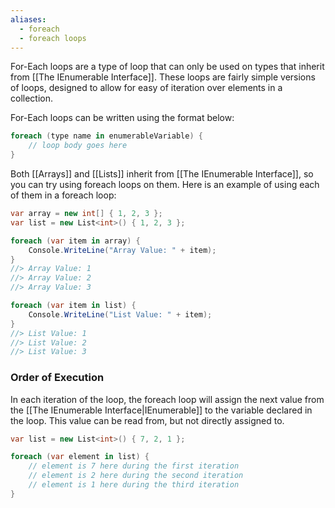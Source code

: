 ```yaml
---
aliases:
  - foreach
  - foreach loops
---
```

For-Each loops are a type of loop that can only be used on types that inherit from [[The IEnumerable Interface]]. These loops are fairly simple versions of loops, designed to allow for easy of iteration over elements in a collection.

For-Each loops can be written using the format below:

```csharp
foreach (type name in enumerableVariable) {
	// loop body goes here
}
```

Both [[Arrays]] and [[Lists]] inherit from [[The IEnumerable Interface]], so you can try using foreach loops on them. Here is an example of using each of them in a foreach loop:

```csharp
var array = new int[] { 1, 2, 3 };
var list = new List<int>() { 1, 2, 3 };

foreach (var item in array) {
	Console.WriteLine("Array Value: " + item);
}
//> Array Value: 1
//> Array Value: 2
//> Array Value: 3

foreach (var item in list) {
	Console.WriteLine("List Value: " + item);
}
//> List Value: 1
//> List Value: 2
//> List Value: 3
```

### Order of Execution

In each iteration of the loop, the foreach loop will assign the next value from the [[The IEnumerable Interface|IEnumerable]] to the variable declared in the loop. This value can be read from, but not directly assigned to.

```csharp
var list = new List<int>() { 7, 2, 1 };

foreach (var element in list) {
	// element is 7 here during the first iteration
	// element is 2 here during the second iteration
	// element is 1 here during the third iteration
}
```